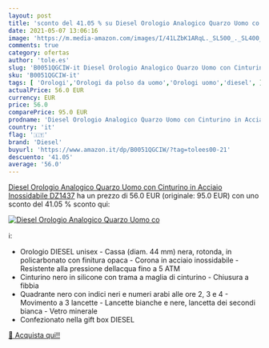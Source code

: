 ```yaml
---
layout: post
title: 'sconto del 41.05 % su Diesel Orologio Analogico Quarzo Uomo co  '
date: 2021-05-07 13:06:16
image: 'https://m.media-amazon.com/images/I/41LZbK1ARqL._SL500_._SL400_.jpg'
comments: true
category: ofertas
author: 'tole.es'
slug: 'B0051QGCIW-it Diesel Orologio Analogico Quarzo Uomo con Cinturino in...'
sku: 'B0051QGCIW-it'
tags: [ 'Orologi','Orologi da polso da uomo','Orologi uomo','diesel', ]
actualPrice: 56.0 EUR
currency: EUR
price: 56.0
comparePrice: 95.0 EUR
prodname: 'Diesel Orologio Analogico Quarzo Uomo con Cinturino in Acciaio Inossidabile DZ1437'
country: 'it'
flag: '🇮🇹'
brand: 'Diesel'
buyurl: 'https://www.amazon.it/dp/B0051QGCIW/?tag=tolees00-21'
descuento: '41.05'
average: '56.0'
---
```


[Diesel Orologio Analogico Quarzo Uomo con Cinturino in Acciaio Inossidabile DZ1437](https://www.amazon.it/dp/B0051QGCIW/?tag=tolees00-21) ha un prezzo di 56.0 EUR (originale: 95.0 EUR) con uno sconto del 41.05 % sconto qui:

[![Diesel Orologio Analogico Quarzo Uomo co](https://m.media-amazon.com/images/I/41LZbK1ARqL._SL500_._SL400_.jpg)](https://www.amazon.it/dp/B0051QGCIW/?tag=tolees00-21)

ℹ️:

- Orologio DIESEL unisex - Cassa (diam. 44 mm) nera, rotonda, in policarbonato con finitura opaca - Corona in acciaio inossidabile - Resistente alla pressione dellacqua fino a 5 ATM
- Cinturino nero in silicone con trama a maglia di cinturino - Chiusura a fibbia
- Quadrante nero con indici neri e numeri arabi alle ore 2, 3 e 4 - Movimento a 3 lancette - Lancette bianche e nere, lancetta dei secondi bianca - Vetro minerale
- Confezionato nella gift box DIESEL

[🛒 Acquista qui!!](https://www.amazon.it/dp/B0051QGCIW/?tag=tolees00-21)
